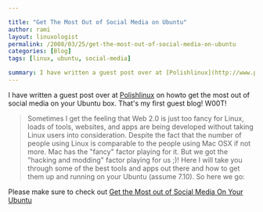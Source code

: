 ```yaml
---

title: "Get The Most Out of Social Media on Ubuntu"
author: rami
layout: linuxologist
permalink: /2008/03/25/get-the-most-out-of-social-media-on-ubuntu
categories: [Blog]
tags: [linux, ubuntu, social-media]

summary: I have written a guest post over at [Polishlinux](http://www.polishlinux.org) on howto get the most out of social media on your Ubuntu box. That's my first guest blog! W00T!
---
```


I have written a guest post over at [Polishlinux](http://www.polishlinux.org) on howto get the most out of social media on your Ubuntu box. That's my first guest blog! W00T!


> Sometimes I get the feeling that Web 2.0 is just too fancy for Linux, loads of tools, websites, and apps are being developed without taking Linux users into consideration. Despite the fact that the number of people using Linux is comparable to the people using Mac OSX if not more. Mac has the "fancy" factor playing for it. But we got the "hacking and modding" factor playing for us ;)! Here I will take you through some of the best tools and apps out there and how to get them up and running on your Ubuntu (assume 7.10). So here we go:

Please make sure to check out [Get the Most out of Social Media On Your Ubuntu](http://polishlinux.org/linux/ubuntu/get-the-most-out-of-social-media-on-your-ubuntu/)
